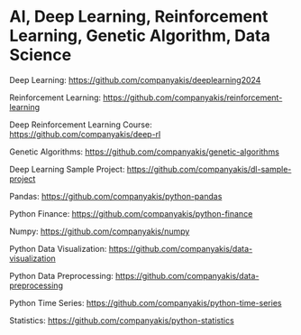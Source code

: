 # AI, Deep Learning, Reinforcement Learning, Genetic Algorithm, Data Science

Deep Learning:
https://github.com/companyakis/deeplearning2024

Reinforcement Learning:
https://github.com/companyakis/reinforcement-learning

Deep Reinforcement Learning Course:
https://github.com/companyakis/deep-rl

Genetic Algorithms:
https://github.com/companyakis/genetic-algorithms

Deep Learning Sample Project:
https://github.com/companyakis/dl-sample-project

Pandas: 
https://github.com/companyakis/python-pandas

Python Finance:
https://github.com/companyakis/python-finance

Numpy:
https://github.com/companyakis/numpy

Python Data Visualization:
https://github.com/companyakis/data-visualization

Python Data Preprocessing:
https://github.com/companyakis/data-preprocessing

Python Time Series:
https://github.com/companyakis/python-time-series

Statistics:
https://github.com/companyakis/python-statistics

